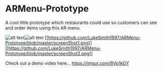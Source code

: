 # ARMenu-Prototype
A cool little prototype which restaurants could use so customers can see and order items using this AR menu.


![alt text](https://github.com/f15handch1p5/ARMenu-Prototype/blob/Refactoring/screenShot1.png)![alt text](https://github.com/f15handch1p5/ARMenu-Prototype/blob/Refactoring/screenShot2.png)
[[https://github.com/LukeSmith1997/ARMenu-Prototype/blob/master/screenShot1.png]]
[[https://github.com/LukeSmith1997/ARMenu-Prototype/blob/master/screenShot2.png]]

Check out a demo video here...
https://imgur.com/6Vp1kGY
